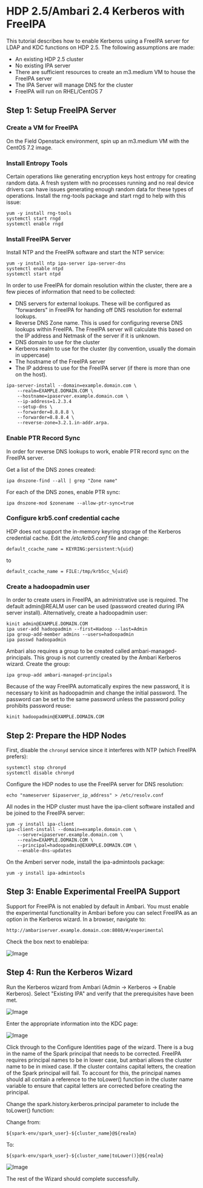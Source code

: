 # HDP 2.5/Ambari 2.4 Kerberos with FreeIPA
This tutorial describes how to enable Kerberos using a FreeIPA server for LDAP and KDC functions on HDP 2.5. The following assumptions are made:<br>
- An existing HDP 2.5 cluster
- No existing IPA server
- There are sufficient resources to create an m3.medium VM to house the FreeIPA server
- The IPA Server will manage DNS for the cluster
- FreeIPA will run on RHEL/CentOS 7

## Step 1: Setup FreeIPA Server
### Create a VM for FreeIPA
On the Field Openstack environment, spin up an m3.medium VM with the CentOS 7.2 image. 

### Install Entropy Tools
Certain operations like generating encryption keys host entropy for creating random data. A fresh system with no processes running and no real device drivers can have issues generating enough random data for these types of operations. Install the rng-tools package and start rngd to help with this issue:
```
yum -y install rng-tools
systemctl start rngd
systemctl enable rngd
```

### Install FreeIPA Server
Install NTP and the FreeIPA software and start the NTP service:
```
yum -y install ntp ipa-server ipa-server-dns
systemctl enable ntpd
systemctl start ntpd
```

In order to use FreeIPA for domain resolution within the cluster, there are a few pieces of information that need to be collected:
- DNS servers for external lookups. These will be configured as "forwarders" in FreeIPA for handing off DNS resolution for external lookups.
- Reverse DNS Zone name. This is used for configuring reverse DNS lookups within FreeIPA. The FreeIPA server will calculate this based on the IP address and Netmask of the server if it is unknown.
- DNS domain to use for the cluster
- Kerberos realm to use for the cluster (by convention, usually the domain in uppercase)
- The hostname of the FreeIPA server
- The IP address to use for the FreeIPA server (if there is more than one on the host).

```
ipa-server-install --domain=example.domain.com \
    --realm=EXAMPLE.DOMAIN.COM \
    --hostname=ipaserver.example.domain.com \
    --ip-address=1.2.3.4
    --setup-dns \
    --forwarder=8.8.8.8 \
    --forwarder=8.8.8.4 \
    --reverse-zone=3.2.1.in-addr.arpa.
```

### Enable PTR Record Sync
In order for reverse DNS lookups to work, enable PTR record sync on the FreeIPA server.

Get a list of the DNS zones created:
```
ipa dnszone-find --all | grep "Zone name"
```

For each of the DNS zones, enable PTR sync:
```
ipa dnszone-mod $zonename --allow-ptr-sync=true
```

### Configure krb5.conf credential cache
HDP does not support the in-memory keyring storage of the Kerberos credential cache. Edit the <i>/etc/krb5.conf</i> file and change:
```
default_ccache_name = KEYRING:persistent:%{uid}
```
to
```
default_ccache_name = FILE:/tmp/krb5cc_%{uid}
```

### Create a hadoopadmin user
In order to create users in FreeIPA, an administrative use is required. The default admin@REALM user can be used (password created during IPA server install). Alternatively, create a hadoopadmin user:
```
kinit admin@EXAMPLE.DOMAIN.COM
ipa user-add hadoopadmin --first=Hadoop --last=Admin
ipa group-add-member admins --users=hadoopadmin
ipa passwd hadoopadmin
```
Ambari also requires a group to be created called ambari-managed-principals. This group is not currently created by the Ambari Kerberos wizard. Create the group:
```
ipa group-add ambari-managed-principals
```
Because of the way FreeIPA automatically expires the new password, it is necessary to kinit as hadoopadmin and change the initial password. The password can be set to the same password unless the password policy prohibits password reuse:
```
kinit hadoopadmin@EXAMPLE.DOMAIN.COM
```

## Step 2: Prepare the HDP Nodes
First, disable the `chronyd` service since it interferes with NTP (which FreeIPA prefers):
```
systemctl stop chronyd
systemctl disable chronyd
```

Configure the HDP nodes to use the FreeIPA server for DNS resolution:
```
echo "nameserver $ipaserver_ip_address" > /etc/resolv.conf
```

All nodes in the HDP cluster must have the ipa-client software installed and be joined to the FreeIPA server:
```
yum -y install ipa-client
ipa-client-install --domain=example.domain.com \
    --server=ipaserver.example.domain.com \
    --realm=EXAMPLE.DOMAIN.COM \
    --principal=hadoopadmin@EXAMPLE.DOMAIN.COM \
    --enable-dns-updates
```
On the Amberi server node, install the ipa-admintools package:
```
yum -y install ipa-admintools
```

## Step 3: Enable Experimental FreeIPA Support
Support for FreeIPA is not enabled by default in Ambari. You must enable the experimental functionality in Ambari before you can select FreeIPA as an option in the Kerberos wizard. In a browser, navigate to:
```
http://ambariserver.example.domain.com:8080/#/experimental
```
Check the box next to enableipa:

![Image](images/ambari-exp.png?raw=true)

## Step 4: Run the Kerberos Wizard
Run the Kerberos wizard from Ambari (Admin -> Kerberos -> Enable Kerberos). Select "Existing IPA" and verify that the prerequisites have been met.

![Image](images/ambari-kerb-wizard.png?raw=true)

Enter the appropriate information into the KDC page:

![Image](images/ambari-kdc-props.png?raw=true)

Click through to the Configure Identities page of the wizard. There is a bug in the name of the Spark principal that needs to be corrected. FreeIPA requires principal names to be in lower case, but ambari allows the cluster name to be in mixed case. If the cluster contains capital letters, the creation of the Spark principal will fail. To account for this, the principal names should all contain a reference to the toLower() function in the cluster name variable to ensure that capital letters are corrected before creating the principal.

Change the spark.history.kerberos.principal parameter to include the toLower() function: 

Change from:
```
${spark-env/spark_user}-${cluster_name}@${realm}
```
To:
```
${spark-env/spark_user}-${cluster_name|toLower()}@${realm}
```

![Image](images/ambari-princ-config.png?raw=true)

The rest of the Wizard should complete successfully.
